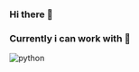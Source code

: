 ### Hi there 👋

<!--
**Jojidaslitt/Jojidaslitt** is a ✨ _special_ ✨ repository because its `README.md` (this file) appears on your GitHub profile.

Here are some ideas to get you started:

- 🔭 I’m currently working on Tiger moderation discord bot...
- 🌱 I’m currently learning Ruby...
- 📫 How to reach me:
  Discord : Joji#0082
- ⚡ Fun fact: Im not a hacker...
-->
### Currently i can work with 👋

![python](https://img.shields.io/badge/GitHub-000000?style=for-the-badge&logo=GitHub&logoColor=white)
